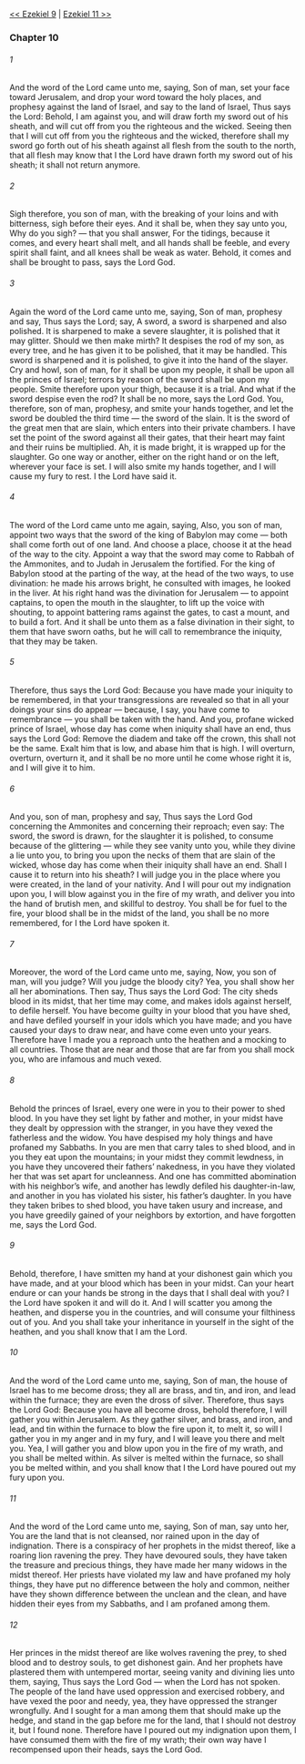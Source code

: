 [<< Ezekiel 9](Ezekiel%209.md)  |  [Ezekiel 11 >>](Ezekiel%2011.md)

### Chapter 10
###### 1
And the word of the Lord came unto me, saying, Son of man, set your face toward Jerusalem, and drop your word toward the holy places, and prophesy against the land of Israel, and say to the land of Israel, Thus says the Lord: Behold, I am against you, and will draw forth my sword out of his sheath, and will cut off from you the righteous and the wicked. Seeing then that I will cut off from you the righteous and the wicked, therefore shall my sword go forth out of his sheath against all flesh from the south to the north, that all flesh may know that I the Lord have drawn forth my sword out of his sheath; it shall not return anymore.

###### 2
Sigh therefore, you son of man, with the breaking of your loins and with bitterness, sigh before their eyes. And it shall be, when they say unto you, Why do you sigh? — that you shall answer, For the tidings, because it comes, and every heart shall melt, and all hands shall be feeble, and every spirit shall faint, and all knees shall be weak as water. Behold, it comes and shall be brought to pass, says the Lord God.

###### 3
Again the word of the Lord came unto me, saying, Son of man, prophesy and say, Thus says the Lord; say, A sword, a sword is sharpened and also polished. It is sharpened to make a severe slaughter, it is polished that it may glitter. Should we then make mirth? It despises the rod of my son, as every tree, and he has given it to be polished, that it may be handled. This sword is sharpened and it is polished, to give it into the hand of the slayer. Cry and howl, son of man, for it shall be upon my people, it shall be upon all the princes of Israel; terrors by reason of the sword shall be upon my people. Smite therefore upon your thigh, because it is a trial. And what if the sword despise even the rod? It shall be no more, says the Lord God. You, therefore, son of man, prophesy, and smite your hands together, and let the sword be doubled the third time — the sword of the slain. It is the sword of the great men that are slain, which enters into their private chambers. I have set the point of the sword against all their gates, that their heart may faint and their ruins be multiplied. Ah, it is made bright, it is wrapped up for the slaughter. Go one way or another, either on the right hand or on the left, wherever your face is set. I will also smite my hands together, and I will cause my fury to rest. I the Lord have said it.

###### 4
The word of the Lord came unto me again, saying, Also, you son of man, appoint two ways that the sword of the king of Babylon may come — both shall come forth out of one land. And choose a place, choose it at the head of the way to the city. Appoint a way that the sword may come to Rabbah of the Ammonites, and to Judah in Jerusalem the fortified. For the king of Babylon stood at the parting of the way, at the head of the two ways, to use divination: he made his arrows bright, he consulted with images, he looked in the liver. At his right hand was the divination for Jerusalem — to appoint captains, to open the mouth in the slaughter, to lift up the voice with shouting, to appoint battering rams against the gates, to cast a mount, and to build a fort. And it shall be unto them as a false divination in their sight, to them that have sworn oaths, but he will call to remembrance the iniquity, that they may be taken.

###### 5
Therefore, thus says the Lord God: Because you have made your iniquity to be remembered, in that your transgressions are revealed so that in all your doings your sins do appear — because, I say, you have come to remembrance — you shall be taken with the hand. And you, profane wicked prince of Israel, whose day has come when iniquity shall have an end, thus says the Lord God: Remove the diadem and take off the crown, this shall not be the same. Exalt him that is low, and abase him that is high. I will overturn, overturn, overturn it, and it shall be no more until he come whose right it is, and I will give it to him.

###### 6
And you, son of man, prophesy and say, Thus says the Lord God concerning the Ammonites and concerning their reproach; even say: The sword, the sword is drawn, for the slaughter it is polished, to consume because of the glittering — while they see vanity unto you, while they divine a lie unto you, to bring you upon the necks of them that are slain of the wicked, whose day has come when their iniquity shall have an end. Shall I cause it to return into his sheath? I will judge you in the place where you were created, in the land of your nativity. And I will pour out my indignation upon you, I will blow against you in the fire of my wrath, and deliver you into the hand of brutish men, and skillful to destroy. You shall be for fuel to the fire, your blood shall be in the midst of the land, you shall be no more remembered, for I the Lord have spoken it.

###### 7
Moreover, the word of the Lord came unto me, saying, Now, you son of man, will you judge? Will you judge the bloody city? Yea, you shall show her all her abominations. Then say, Thus says the Lord God: The city sheds blood in its midst, that her time may come, and makes idols against herself, to defile herself. You have become guilty in your blood that you have shed, and have defiled yourself in your idols which you have made; and you have caused your days to draw near, and have come even unto your years. Therefore have I made you a reproach unto the heathen and a mocking to all countries. Those that are near and those that are far from you shall mock you, who are infamous and much vexed.

###### 8
Behold the princes of Israel, every one were in you to their power to shed blood. In you have they set light by father and mother, in your midst have they dealt by oppression with the stranger, in you have they vexed the fatherless and the widow. You have despised my holy things and have profaned my Sabbaths. In you are men that carry tales to shed blood, and in you they eat upon the mountains; in your midst they commit lewdness, in you have they uncovered their fathers’ nakedness, in you have they violated her that was set apart for uncleanness. And one has committed abomination with his neighbor’s wife, and another has lewdly defiled his daughter-in-law, and another in you has violated his sister, his father’s daughter. In you have they taken bribes to shed blood, you have taken usury and increase, and you have greedily gained of your neighbors by extortion, and have forgotten me, says the Lord God.

###### 9
Behold, therefore, I have smitten my hand at your dishonest gain which you have made, and at your blood which has been in your midst. Can your heart endure or can your hands be strong in the days that I shall deal with you? I the Lord have spoken it and will do it. And I will scatter you among the heathen, and disperse you in the countries, and will consume your filthiness out of you. And you shall take your inheritance in yourself in the sight of the heathen, and you shall know that I am the Lord.

###### 10
And the word of the Lord came unto me, saying, Son of man, the house of Israel has to me become dross; they all are brass, and tin, and iron, and lead within the furnace; they are even the dross of silver. Therefore, thus says the Lord God: Because you have all become dross, behold therefore, I will gather you within Jerusalem. As they gather silver, and brass, and iron, and lead, and tin within the furnace to blow the fire upon it, to melt it, so will I gather you in my anger and in my fury, and I will leave you there and melt you. Yea, I will gather you and blow upon you in the fire of my wrath, and you shall be melted within. As silver is melted within the furnace, so shall you be melted within, and you shall know that I the Lord have poured out my fury upon you.

###### 11
And the word of the Lord came unto me, saying, Son of man, say unto her, You are the land that is not cleansed, nor rained upon in the day of indignation. There is a conspiracy of her prophets in the midst thereof, like a roaring lion ravening the prey. They have devoured souls, they have taken the treasure and precious things, they have made her many widows in the midst thereof. Her priests have violated my law and have profaned my holy things, they have put no difference between the holy and common, neither have they shown difference between the unclean and the clean, and have hidden their eyes from my Sabbaths, and I am profaned among them.

###### 12
Her princes in the midst thereof are like wolves ravening the prey, to shed blood and to destroy souls, to get dishonest gain. And her prophets have plastered them with untempered mortar, seeing vanity and divining lies unto them, saying, Thus says the Lord God — when the Lord has not spoken. The people of the land have used oppression and exercised robbery, and have vexed the poor and needy, yea, they have oppressed the stranger wrongfully. And I sought for a man among them that should make up the hedge, and stand in the gap before me for the land, that I should not destroy it, but I found none. Therefore have I poured out my indignation upon them, I have consumed them with the fire of my wrath; their own way have I recompensed upon their heads, says the Lord God.